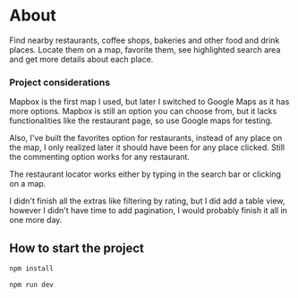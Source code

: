 # About

Find nearby restaurants, coffee shops, bakeries and other food and drink places. Locate them on a map, favorite them, see highlighted search area and get more details about each place.

### Project considerations

Mapbox is the first map I used, but later I switched to Google Maps as it has more options. Mapbox is still an option you can choose from, but it lacks functionalities like the restaurant page, so use Google maps for testing.

Also, I've built the favorites option for restaurants, instead of any place on the map, I only realized later it should have been for any place clicked. Still the commenting option works for any restaurant.

The restaurant locator works either by typing in the search bar or clicking on a map.

I didn't finish all the extras like filtering by rating, but I did add a table view, however I didn't have time to add pagination, I would probably finish it all in one more day.

## How to start the project

```js
npm install
```

```js
npm run dev
```